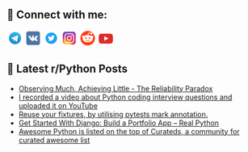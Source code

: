## 🔎 Connect with me:
[<img src="https://github.com/bullbesh/bullbesh/blob/main/images/Telegram.png" width="32" height="32" />](https://t.me/bullbesh)
[<img src="https://github.com/bullbesh/bullbesh/blob/main/images/VK.png" width="32" height="32" />](https://vk.com/bullbesh)
[<img src="https://github.com/bullbesh/bullbesh/blob/main/images/Twitter.png" width="32" height="32" />](https://twitter.com/bullbesh1)
[<img src="https://github.com/bullbesh/bullbesh/blob/main/images/Instagram.png" width="32" height="32" />](https://www.instagram.com/bullbesh)
[<img src="https://github.com/bullbesh/bullbesh/blob/main/images/Reddit.png" width="32" height="32" />](https://www.reddit.com/user/bullbesh)
[<img src="https://github.com/bullbesh/bullbesh/blob/main/images/YouTube.png" width="32" height="32" />](https://www.youtube.com/channel/UCtfjRs6uzgq5mfm8S06WTcg)

## 📕 Latest r/Python Posts
<!-- BLOG-POST-LIST:START -->
- [Observing Much, Achieving Little - The Reliability Paradox](https://www.reddit.com/r/Python/comments/166hz7f/observing_much_achieving_little_the_reliability/)
- [I recorded a video about Python coding interview questions and uploaded it on YouTube](https://www.reddit.com/r/Python/comments/166gvhd/i_recorded_a_video_about_python_coding_interview/)
- [Reuse your fixtures, by utilising pytests mark annotation.](https://www.reddit.com/r/Python/comments/166g1u8/reuse_your_fixtures_by_utilising_pytests_mark/)
- [Get Started With Django: Build a Portfolio App – Real Python](https://www.reddit.com/r/Python/comments/166fnnl/get_started_with_django_build_a_portfolio_app/)
- [Awesome Python is listed on the top of Curateds, a community for curated awesome list](https://www.reddit.com/r/Python/comments/166f1gr/awesome_python_is_listed_on_the_top_of_curateds_a/)
<!-- BLOG-POST-LIST:END -->
